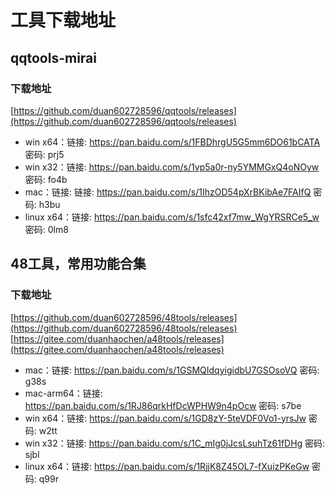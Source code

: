 # 工具下载地址

## qqtools-mirai

### 下载地址
[https://github.com/duan602728596/qqtools/releases](https://github.com/duan602728596/qqtools/releases)
* win x64：链接: https://pan.baidu.com/s/1FBDhrgU5G5mm6DO61bCATA  密码: prj5
* win x32：链接: https://pan.baidu.com/s/1vp5a0r-ny5YMMGxQ4oNOyw  密码: fo4b
* mac：链接: 链接: https://pan.baidu.com/s/1IhzOD54pXrBKibAe7FAIfQ  密码: h3bu
* linux x64：链接: https://pan.baidu.com/s/1sfc42xf7mw_WgYRSRCe5_w  密码: 0lm8

## 48工具，常用功能合集

### 下载地址
[https://github.com/duan602728596/48tools/releases](https://github.com/duan602728596/48tools/releases)   
[https://gitee.com/duanhaochen/a48tools/releases](https://gitee.com/duanhaochen/a48tools/releases)
* mac：链接: https://pan.baidu.com/s/1GSMQIdqyigidbU7GSOsoVQ  密码: g38s
* mac-arm64：链接: https://pan.baidu.com/s/1RJ86qrkHfDcWPHW9n4pOcw  密码: s7be
* win x64：链接: https://pan.baidu.com/s/1GD8zY-5teVDF0Vo1-yrsJw  密码: w2tt
* win x32：链接: https://pan.baidu.com/s/1C_mIg0jJcsLsuhTz61fDHg  密码: sjbl
* linux x64：链接: https://pan.baidu.com/s/1RjjK8Z45OL7-fXuizPKeGw  密码: q99r
